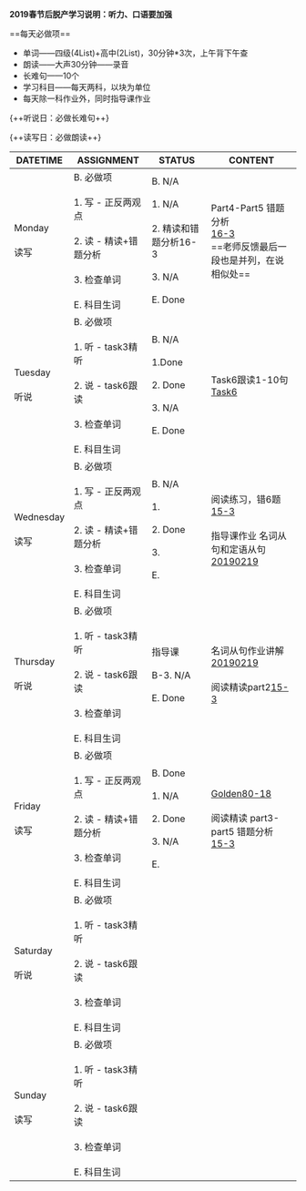 **2019春节后脱产学习说明：听力、口语要加强**

==每天必做项==

* 单词——四级(4List)+高中(2List)，30分钟*3次，上午背下午查
* 朗读——大声30分钟——录音
* 长难句——10个
* 学习科目——每天两科，以块为单位
* 每天除一科作业外，同时指导课作业

{++听说日：必做长难句++}

{++读写日：必做朗读++}

DATETIME |  ASSIGNMENT | STATUS | CONTENT
------------ | ------------- | ------------- | -------------
Monday    <br><br>读写 | B. 必做项<br><br> 1. 写 - 正反两观点<br><br> 2. 读 - 精读+错题分析 <br><br> 3. 检查单词<br><br> E. 科目生词 | B. N/A<br><br>1. N/A<br><br>2. 精读和错题分析16-3<br><br>3. N/A<br><br>E. Done | Part4-Part5 错题分析<br>[16-3](../read/16-3.md)<br>==老师反馈最后一段也是并列，在说相似处==
Tuesday   <br><br>听说 | B. 必做项<br><br> 1. 听 - task3精听<br><br> 2. 说 - task6跟读    <br><br> 3. 检查单词<br><br> E. 科目生词 | B. N/A<br><br>1.Done<br><br>2. Done<br><br>3. N/A<br><br>E. Done | Task6跟读1-10句<br>[Task6](#../listen/speak-task56.md#task-6-2019-03-05) 
Wednesday <br><br>读写 | B. 必做项<br><br> 1. 写 - 正反两观点<br><br> 2. 读 - 精读+错题分析 <br><br> 3. 检查单词<br><br> E. 科目生词 | B. N/A<br><br> 1.<br><br> 2. Done<br><br> 3.<br><br> E. | 阅读练习，错6题<br>[15-3](../read/15-3.md)<br><br>指导课作业 名词从句和定语从句<br>[20190219](../tutoring/20190219/)
Thursday  <br><br>听说 | B. 必做项<br><br> 1. 听 - task3精听<br><br> 2. 说 - task6跟读    <br><br> 3. 检查单词<br><br> E. 科目生词 | 指导课 <br><br> B-3. N/A<br><br>E. Done | 名词从句作业讲解<br>[20190219](../tutoring/20190219/)<br><br>阅读精读part2[15-3](../read/15-3.md)
Friday    <br><br>读写 | B. 必做项<br><br> 1. 写 - 正反两观点<br><br> 2. 读 - 精读+错题分析 <br><br> 3. 检查单词<br><br> E. 科目生词 | B. Done<br><br>1. N/A<br><br> 2. Done<br><br> 3. N/A<br><br> E. | [Golden80-18](../speak/golden80.md#2019-03-08)<br><br>阅读精读 part3-part5 错题分析 [15-3](../read/15-3.md)
Saturday  <br><br>听说 | B. 必做项<br><br> 1. 听 - task3精听<br><br> 2. 说 - task6跟读    <br><br> 3. 检查单词<br><br> E. 科目生词 |
Sunday    <br><br>读写 | B. 必做项<br><br> 1. 听 - task3精听<br><br> 2. 说 - task6跟读    <br><br> 3. 检查单词<br><br> E. 科目生词 | 